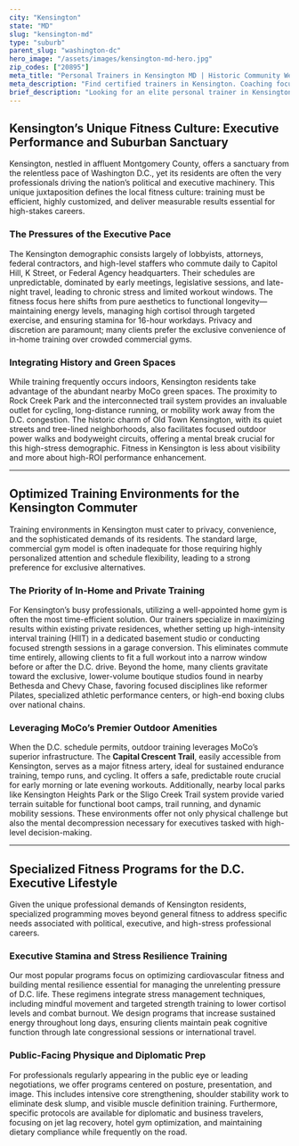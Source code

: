 ```yaml
---
city: "Kensington"
state: "MD"
slug: "kensington-md"
type: "suburb"
parent_slug: "washington-dc"
hero_image: "/assets/images/kensington-md-hero.jpg"
zip_codes: ["20895"]
meta_title: "Personal Trainers in Kensington MD | Historic Community Wellness"
meta_description: "Find certified trainers in Kensington. Coaching focused on community recreation centers, historic home gyms, and local suburban wellness."
brief_description: "Looking for an elite personal trainer in Kensington, MD? We match busy Montgomery County executives and affluent families with certified, background-checked fitness professionals specializing in high-performance results. Our flexible scheduling accommodates demanding D.C. commutes and private in-home training needs. Achieve peak physical conditioning, effective stress reduction, and maintain optimal health without compromising your schedule. Start your personalized fitness journey today and transform your performance in Kensington."
---
```

## Kensington’s Unique Fitness Culture: Executive Performance and Suburban Sanctuary

Kensington, nestled in affluent Montgomery County, offers a sanctuary from the relentless pace of Washington D.C., yet its residents are often the very professionals driving the nation’s political and executive machinery. This unique juxtaposition defines the local fitness culture: training must be efficient, highly customized, and deliver measurable results essential for high-stakes careers.

### The Pressures of the Executive Pace

The Kensington demographic consists largely of lobbyists, attorneys, federal contractors, and high-level staffers who commute daily to Capitol Hill, K Street, or Federal Agency headquarters. Their schedules are unpredictable, dominated by early meetings, legislative sessions, and late-night travel, leading to chronic stress and limited workout windows. The fitness focus here shifts from pure aesthetics to functional longevity—maintaining energy levels, managing high cortisol through targeted exercise, and ensuring stamina for 16-hour workdays. Privacy and discretion are paramount; many clients prefer the exclusive convenience of in-home training over crowded commercial gyms.

### Integrating History and Green Spaces

While training frequently occurs indoors, Kensington residents take advantage of the abundant nearby MoCo green spaces. The proximity to Rock Creek Park and the interconnected trail system provides an invaluable outlet for cycling, long-distance running, or mobility work away from the D.C. congestion. The historic charm of Old Town Kensington, with its quiet streets and tree-lined neighborhoods, also facilitates focused outdoor power walks and bodyweight circuits, offering a mental break crucial for this high-stress demographic. Fitness in Kensington is less about visibility and more about high-ROI performance enhancement.

---

## Optimized Training Environments for the Kensington Commuter

Training environments in Kensington must cater to privacy, convenience, and the sophisticated demands of its residents. The standard large, commercial gym model is often inadequate for those requiring highly personalized attention and schedule flexibility, leading to a strong preference for exclusive alternatives.

### The Priority of In-Home and Private Training

For Kensington’s busy professionals, utilizing a well-appointed home gym is often the most time-efficient solution. Our trainers specialize in maximizing results within existing private residences, whether setting up high-intensity interval training (HIIT) in a dedicated basement studio or conducting focused strength sessions in a garage conversion. This eliminates commute time entirely, allowing clients to fit a full workout into a narrow window before or after the D.C. drive. Beyond the home, many clients gravitate toward the exclusive, lower-volume boutique studios found in nearby Bethesda and Chevy Chase, favoring focused disciplines like reformer Pilates, specialized athletic performance centers, or high-end boxing clubs over national chains.

### Leveraging MoCo’s Premier Outdoor Amenities

When the D.C. schedule permits, outdoor training leverages MoCo’s superior infrastructure. The **Capital Crescent Trail**, easily accessible from Kensington, serves as a major fitness artery, ideal for sustained endurance training, tempo runs, and cycling. It offers a safe, predictable route crucial for early morning or late evening workouts. Additionally, nearby local parks like Kensington Heights Park or the Sligo Creek Trail system provide varied terrain suitable for functional boot camps, trail running, and dynamic mobility sessions. These environments offer not only physical challenge but also the mental decompression necessary for executives tasked with high-level decision-making.

---

## Specialized Fitness Programs for the D.C. Executive Lifestyle

Given the unique professional demands of Kensington residents, specialized programming moves beyond general fitness to address specific needs associated with political, executive, and high-stress professional careers.

### Executive Stamina and Stress Resilience Training

Our most popular programs focus on optimizing cardiovascular fitness and building mental resilience essential for managing the unrelenting pressure of D.C. life. These regimens integrate stress management techniques, including mindful movement and targeted strength training to lower cortisol levels and combat burnout. We design programs that increase sustained energy throughout long days, ensuring clients maintain peak cognitive function through late congressional sessions or international travel.

### Public-Facing Physique and Diplomatic Prep

For professionals regularly appearing in the public eye or leading negotiations, we offer programs centered on posture, presentation, and image. This includes intensive core strengthening, shoulder stability work to eliminate desk slump, and visible muscle definition training. Furthermore, specific protocols are available for diplomatic and business travelers, focusing on jet lag recovery, hotel gym optimization, and maintaining dietary compliance while frequently on the road.